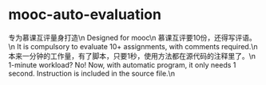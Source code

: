 # mooc-auto-evaluation
专为慕课互评量身打造\n
Designed for mooc\n
慕课互评要10份，还得写评语。\n
It is compulsory to evaluate 10+ assignments, with comments required.\n
本来一分钟的工作量，有了脚本，只要1秒，使用方法都在源代码的注释里了。\n
1-minute workload? No! Now, with automatic program, it only needs 1 second. Instruction is included in the source file.\n
